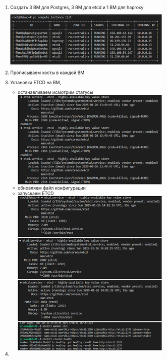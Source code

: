 1. Создать 3 ВМ для Postgres, 3 ВМ для etcd и 1 ВМ для haproxy

    ![alt text](image.png)

2. Прописываем хосты в каждой ВМ

3. Установка ETCD на ВМ, 
    - останавливаем исмотрим статусы
    ![alt text](image-1.png)
    - обновляем файл конфигурации
    - запускаем ETCD
    ![alt text](image-2.png)
    ![alt text](image-3.png)
    ![alt text](image-4.png)
    ![alt text](image-5.png)

4.
